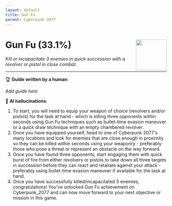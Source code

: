 ```yaml
---
layout: default
title: Gun Fu
parent: Cyberpunk 2077
---
```


# Gun Fu (33.1%) <img align="right" src="https://cdn.cloudflare.steamstatic.com/steamcommunity/public/images/apps/1091500/96b9d0c95bc80867a61a2870c6ddec9ab424f728.jpg" width="96" height="96">

_Kill or incapacitate 3 enemies in quick succession with a revolver or pistol in close combat._

***

:trophy: **Guide written by a human**:

_Add guide here_

:robot: **AI hallucinations**:

1. To start, you will need to equip your weapon of choice (revolvers and/or pistols) for the task at hand - which is killing three opponents within seconds using Gun Fu techniques such as bullet-time evasion maneuver or a quick draw technique with an empty chambered revolver.
2. Once you have equipped yourself, head to one of Cyberpunk 2077's many locations and look for enemies that are close enough in proximity so they can be killed within seconds using your weaponry - preferably those who pose a threat or represent an obstacle on the way forward.
3. Once you have found three opponents, start engaging them with quick burst of fire from either revolvers or pistols to take down all three targets in succession before they can react and retaliate against your attack - preferably using bullet-time evasion maneuver if available for the task at hand.
4. Once you have successfully killed/incapacitated 3 enemies, congratulations! You've unlocked Gun Fu achievement on Cyberpunk_2077 and can now move forward to your next objective or mission in this game.
